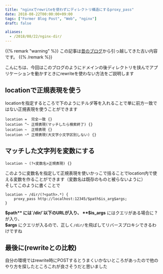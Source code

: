 ```yaml
---
title: "nginxでrewriteを使わずにディレクトリ構造にするproxy_pass"
date: 2018-08-22T00:00:00+09:00
tags: ["Former Blog Post", "Web", "nginx"]
draft: false

aliases:
  - /2018/08/22/nginx-dir/
---
```


{{% remark "warning" %}}
この記事は[昔のブログ](https://github.com/kakudo415/blog)から引っ越してきた古い内容です。
{{% /remark %}}

こんにちは、今回はこのブログのようにドメインの後ディレクトリを挟んでアプリケーションを動かすときにrewriteを使わない方法をご説明します  

## locationで正規表現を使う
locationを指定するところで下のようにチルダ等を入れることで単に前方一致ではない正規表現を使うことができます  
```
location =  完全一致 {}
location ^~ 正規表現(マッチしたら検索終了) {}
location ~  正規表現 {}
location ~* 正規表現(大文字小文字区別しない) {}
```

## マッチした文字列を変数にする
```
location ~ (?<変数名>正規表現) {}
```

このように変数名を指定して正規表現を使いかっこで括ることでlocation内で使える変数を作ることができます（変数名は既存のものと被らないように）  
そしてこのように書くことで  
```
location ~ /dir/(?<path>.*) {
	proxy_pass http://localhost:12345/$path$is_arg$args;
}
```

**$path** には`/dir/`以下のURLが入り、  
**$is_args** にはクエリがある場合に ? が入り、  
**$args** にクエリが入るので、正しく`/dir/`を飛ばしてリバースプロキシできるわけですね  

## 最後に(rewriteとの比較)
自分の環境ではrewrite時にPOSTするとうまくいかないところがあったので他のやり方を探したところこれが良さそうだと思いました 
